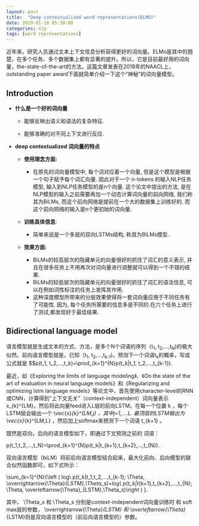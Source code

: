```yaml
---
layout: post
title:  "Deep contextualized word representations(ELMO)"
date: 2019-01-16 05:30:00
categories: nlp
tags: [word representations]
---
```


近年来，研究人员通过文本上下文信息分析获得更好的词向量。ELMo是其中的翘楚，在多个任务、多个数据集上都有显著的提升。所以，它是目前最好用的词向量，the-state-of-the-art的方法。这篇文章发表在2018年的NAACL上，outstanding paper award下面就简单介绍一下这个“神秘”的词向量模型。<!-- more -->

##  Introduction

* **什么是一个好的词向量**

    + 能够反映出语义和语法的复杂特征.

    + 能够准确的对不同上下文进行反应.


* **deep contextualized 词向量的特点**
    * **使用理念方面:**
        + 在原先的词向量模型中, 每个词对应着一个向量, 但是这个模型是根据一个句子赋予每个词汇向量. 因此对于一个 n-tokens 的输入NLP任务模型, 输入到NLP任务模型的是n个向量. 这个论文中提出的方法, 是在NLP模型的输入之前需要再加一个动态计算词向量的前向网络, 我们称其为BiLMs, 而这个前向网络是提前在一个大的数据集上训练好的. 而这个前向网络的输入是n个更初始的词向量.
    
    * **训练具体信息**:
        + 简单来说是一个多层的双向LSTMs结构, 称其为BiLMs模型.
    
    * **效果方面:**
        + BiLMs的较高层次的隐藏单元的向量很好的抓住了词汇的意义表示, 并且在很多任务上不用再次对词向量进行调整就可以得到一个不错的结果.        
        + BiLMs的较低层次的隐藏单元的向量很好的抓住了词汇的语法信息, 可以在例如词性标注的任务上发挥其作用.        
        + 这种深度模型所带来的分层效果使得将一套词向量应用于不同任务有了可能性. 因为, 每个任务所需要的信息多是不同的.在六个任务上进行了测试,都发现好于最佳结果.



## Bidirectional language model

语言模型就是生成文本的方式、方法，是多个N个词语的序列（t<sub>1</sub>, t<sub>2</sub>,...,t<sub>N</sub>)的极大似然。前向语言模型就是，已知（t<sub>1</sub>, t<sub>2</sub>,...,t<sub>k-1</sub>)，预测下一个词语t<sub>k</sub>的概率，写成公式就是
$$p(t_1, t_2,...,t_k)=\prod_{k=1}^{N}p(t_k|t_1, t_2,...,t_{k-1}).











最近，如《Exploring the limits of language modeling》、《On the state of the art of evaluation in neural language models》和《Regularizing and optimizing lstm language models》等论文中，首先使用character-level的RNN或CNN，计算得到“上下文无关”（context-independent）词向量表示 x_{k}^{LM}，然后将此向量feed进入L层的前向LSTM。在每一个位置 k ，每个LSTM层会输出一个 \vec{x}_{k}^{LM,j} ，其中j=1,....L. 最顶层的LSTM输出为 \vec{x}_{k}^{LM,L} ，然后加上softmax来预测下一个词语 t_{k+1} 。

既然是双向，后向的语言模型如下，即通过下文预测之前的 词语：

p(t_1,t_2,...,t_N)=\prod_{k=1}^{N}p(t_k|t_{k+1},t_{k+2},...,t_{N}).

双向语言模型（biLM）将前后向语言模型结合起来，最大化前向、后向模型的联合似然函数即可，如下式所示：

\sum_{k=1}^{N}{\left ( log\ p(t_k|t_1,t_2,...,t_{k-1}; \Theta, \overrightarrow{\Theta}_{LSTM},\Theta_s)+log\ p(t_k|t_{k+1},t_{k+2},...,t_{N}; \Theta, \overleftarrow{\Theta}_{LSTM},\Theta_s)\right ) }.

其中， \Theta_x 和 \Theta_s 分别是context-independent词向量训练时 和 soft max层的参数， \overrightarrow{\Theta}_{LSTM} 和 \overleftarrow{\Theta}_{LSTM}则是双向语言模型的（前后向语言模型的）参数。

